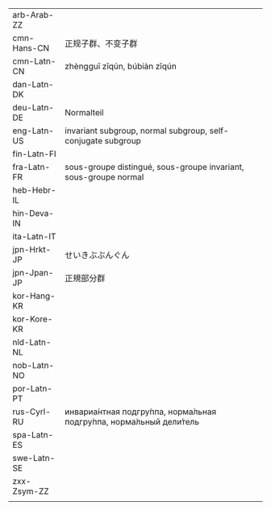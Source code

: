 | | | |
|-|-|-|
| arb-Arab-ZZ |  |  |
| cmn-Hans-CN | 正规子群、不变子群 |  |
| cmn-Latn-CN | zhèngguī zǐqún, búbiàn zǐqún |  |
| dan-Latn-DK |  |  |
| deu-Latn-DE | Normalteil |  |
| eng-Latn-US | invariant subgroup, normal subgroup, self-conjugate subgroup |  |
| fin-Latn-FI |  |  |
| fra-Latn-FR | sous-groupe distingué, sous-groupe invariant, sous-groupe normal |  |
| heb-Hebr-IL |  |  |
| hin-Deva-IN |  |  |
| ita-Latn-IT |  |  |
| jpn-Hrkt-JP | せいきぶぶんぐん |  |
| jpn-Jpan-JP | 正規部分群 |  |
| kor-Hang-KR |  |  |
| kor-Kore-KR |  |  |
| nld-Latn-NL |  |  |
| nob-Latn-NO |  |  |
| por-Latn-PT |  |  |
| rus-Cyrl-RU | инвариа́нтная подгру́ппа, норма́льная подгру́ппа, норма́льный дели́тель |  |
| spa-Latn-ES |  |  |
| swe-Latn-SE |  |  |
| zxx-Zsym-ZZ |  |  |
|  |  |  |
